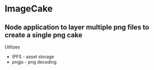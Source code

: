 # ImageCake
## Node application to layer multiple png files to create a single png cake

Utilizes
- IPFS - asset storage
- pngjs - png decoding
